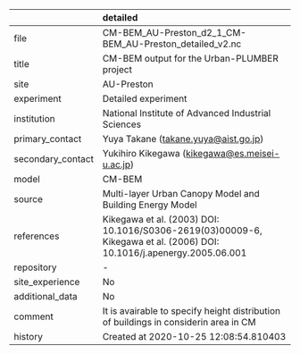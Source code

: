 |                   | detailed                                                                                                              |
|:------------------|:----------------------------------------------------------------------------------------------------------------------|
| file              | CM-BEM_AU-Preston_d2_1_CM-BEM_AU-Preston_detailed_v2.nc                                                               |
| title             | CM-BEM output for the Urban-PLUMBER project                                                                           |
| site              | AU-Preston                                                                                                            |
| experiment        | Detailed experiment                                                                                                   |
| institution       | National Institute of Advanced Industrial Sciences                                                                    |
| primary_contact   | Yuya Takane (takane.yuya@aist.go.jp)                                                                                  |
| secondary_contact | Yukihiro Kikegawa (kikegawa@es.meisei-u.ac.jp)                                                                        |
| model             | CM-BEM                                                                                                                |
| source            | Multi-layer Urban Canopy Model and Building Energy Model                                                              |
| references        | Kikegawa et al. (2003) DOI: 10.1016/S0306-2619(03)00009-6, Kikegawa et al. (2006) DOI: 10.1016/j.apenergy.2005.06.001 |
| repository        | -                                                                                                                     |
| site_experience   | No                                                                                                                    |
| additional_data   | No                                                                                                                    |
| comment           | It is avairable to specify height distribution of buildings in considerin area in CM                                  |
| history           | Created at 2020-10-25 12:08:54.810403                                                                                 |
